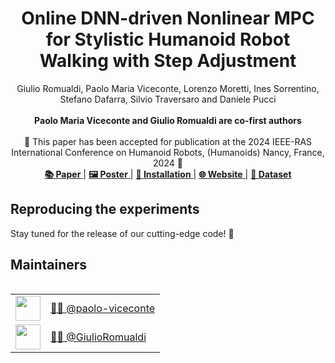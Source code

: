 <h1 align="center">
Online DNN-driven Nonlinear MPC for Stylistic Humanoid Robot Walking with Step Adjustment
</h1>

<div align="center">
Giulio Romualdi, Paolo Maria Viceconte, Lorenzo Moretti, Ines Sorrentino, Stefano Dafarra, Silvio Traversaro and Daniele Pucci <br> <br>
<b>Paolo Maria Viceconte and Giulio Romualdi are co-first authors</b>
</div>

<br>


<div align="center">
    📅 This paper has been accepted for publication at the 2024 IEEE-RAS International Conference on Humanoid Robots, (Humanoids) Nancy, France, 2024
 🤖
</div>
 
<div align="center">
   <a href="https://arxiv.org/abs/2410.07849"><b>📚 Paper</b> </a>  | <a href="https://github.com/ami-iit/paper_romualdi_viceconte_2024_humanoids_dnn-mpc-walking/blob/main/misc/poster/humanoids-2024-dnn-mpc.pdf"><b> 🖼️ Poster</b> </a> |   <a href="#reproducing-the-experiments"><b>🔧 Installation</b> </a> | <a href="https://sites.google.com/view/dnn-mpc-walking/home-page"><b>🌐 Website</b> </a>  | <a href="https://huggingface.co/datasets/ami-iit/paper_romualdi_viceconte_2024_humanoids_dnn-mpc-walking_dataset"><b>📂 Dataset</b></a> 
</div>


## Reproducing the experiments

<p>Stay tuned for the release of our cutting-edge code! 🚀</p>

## Maintainers

<table align="left">
    <tr>
        <td><a href="https://github.com/paolo-viceconte"><img src="https://github.com/paolo-viceconte.png" width="40"></a></td>
        <td><a href="https://github.com/paolo-viceconte">👨‍💻 @paolo-viceconte</a></td>
    </tr>
    <tr>
        <td><a href="https://github.com/GiulioRomualdi"><img src="https://github.com/GiulioRomualdi.png" width="40"></a></td>
        <td><a href="https://github.com/GiulioRomualdi">👨‍💻 @GiulioRomualdi</a></td>
    </tr>
</table>
